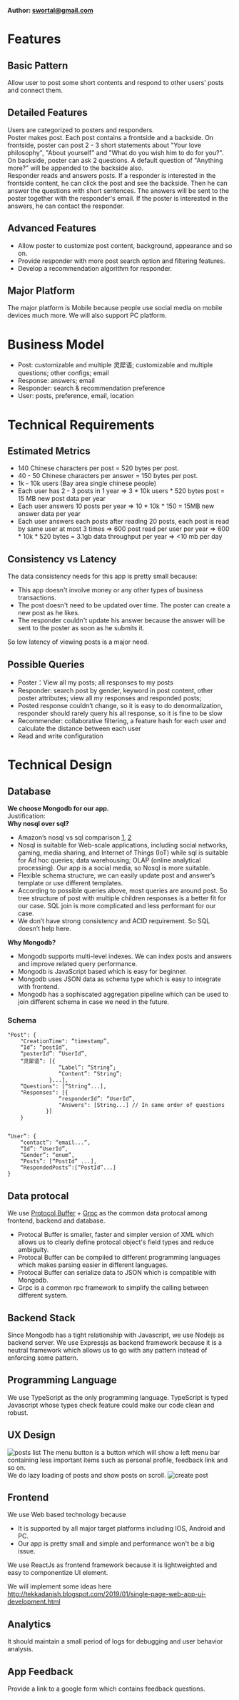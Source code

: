 **Author: swortal@gmail.com**

# Features
## Basic Pattern
Allow user to post some short contents and respond to other users’ posts and connect them. 
## Detailed Features
Users are categorized to posters and responders.  
Poster makes post. Each post contains a frontside and a backside. On frontside, poster can post 2 - 3 short statements about "Your love philosophy", "About yourself" and "What do you wish him to do for you?".  On backside, poster can ask 2 questions. A default question of "Anything more?" will be appended to the backside also.  
Responder reads and answers posts. If a responder is interested in the frontside content, he can click the post and see the backside. Then he can answer the questions with short sentences. The answers will be sent to the poster together with the responder's email. If the poster is interested in the answers, he can contact the responder. 
## Advanced Features
- Allow poster to customize post content, background, appearance and so on.
- Provide responder with more post search option and filtering features.
- Develop a recommendation algorithm for responder. 

## Major Platform
The major platform is Mobile because people use social media on mobile devices much more. We will also support PC platform.

# Business Model
- Post: customizable and multiple 灵犀语; customizable and multiple questions; other configs; email
- Response: answers; email
- Responder: search & recommendation preference
- User: posts, preference, email, location


# Technical Requirements
## Estimated Metrics
- 140 Chinese characters per post = 520 bytes per post.
- 40 - 50 Chinese characters per answer = 150 bytes per post.
- 1k - 10k users (Bay area single chinese people) 
- Each user has 2 - 3 posts in 1 year => 3 * 10k users * 520 bytes post = 15 MB new post data per year
- Each user answers 10 posts per year => 10 * 10k * 150 =  15MB new answer data per year
- Each user answers each posts after reading 20 posts, each post is read by same user at most 3 times => 600 post read per user per year => 600 * 10k * 520 bytes = 3.1gb data throughput per year => <10 mb per day
## Consistency vs Latency
The data consistency needs for this app is pretty small because:
- This app doesn't involve money or any other types of business transactions.
- The post doesn't need to be updated over time. The poster can create a new post as he likes. 
- The responder couldn't update his answer because the answer will be sent to the poster as soon as he submits it.   

So low latency of viewing posts is a major need. 

## Possible Queries
- Poster：View all my posts; all responses to my posts
- Responder: search post by gender, keyword in post content, other poster attributes; view all my responses and responded posts; 
- Posted response couldn’t change, so it is easy to do denormalization, responder should rarely query his all response, so it is fine to be slow
- Recommender: collaborative filtering, a feature hash for each user and calculate the distance between each user 
- Read and write configuration

# Technical Design
## Database
**We choose Mongodb for our app.**  
Justification:  
**Why nosql over sql?**
- Amazon’s nosql vs sql comparison [1](https://docs.aws.amazon.com/amazondynamodb/latest/developerguide/SQLtoNoSQL.WhyDynamoDB.html), [2](https://aws.amazon.com/nosql/)
- Nosql is suitable for Web-scale applications, including social networks, gaming, media sharing, and Internet of Things (IoT) while sql is suitable for Ad hoc queries; data warehousing; OLAP (online analytical processing). Our app is a social media, so Nosql is more suitable.
- Flexible schema structure, we can easily update post and answer’s template or use different templates.
- According to possible queries above, most queries are around post. So tree structure of post with multiple children responses is a better fit for our case. SQL join is more complicated and less performant for our case.
- We don’t have strong consistency and ACID requirement. So SQL doesn’t help here. 

**Why Mongodb?**
- Mongodb supports multi-level indexes. We can index posts and answers and improve related query performance.
- Mongodb is JavaScript based which is easy for beginner.
- Mongodb uses JSON data as schema type which is easy to integrate with frontend. 
- Mongodb has a sophiscated aggregation pipeline which can be used to join different schema in case we need in the future.

### Schema
    "Post": {
        "CreationTime": “timestamp”,
        “Id”: “postId”,
        “posterId”: “UserId”,
        “灵犀语”: [{
                    “Label”: “String”;
                    “Content”: “String”;
                 }...],
        “Questions": [“String”...],
        "Responses": [{
                    “responderId”: “UserId”,
                    "Answers": [String...] // In same order of questions
            	}]
        }


    “User”: {
        “contact”: “email...”,
        “Id”: “UserId”,
        “Gender”: “enum”,
        “Posts”: [“PostId” ...],
        “RespondedPosts”:[“PostId”...]
    }

## Data protocal
We use [Protocol Buffer](https://developers.google.com/protocol-buffers) + [Grpc](https://grpc.io/) as the common data protocal among frontend, backend and database.
- Protocal Buffer is smaller, faster and simpler version of XML which allows us to clearly define protocal object's field types and reduce ambiguity.
- Protocal Buffer can be compiled to different programming languages which makes parsing easier in different languages.
- Protocal Buffer can serialize data to JSON which is compatible with Mongodb.
- Grpc is a common rpc framework to simplify the calling between different system.

## Backend Stack
Since Mongodb has a tight relationship with Javascript, we use Nodejs as backend server. We use Expressjs as backend framework because it is a neutral framework which allows us to go with any pattern instead of enforcing some pattern. 

## Programming Language
We use TypeScript as the only programming language. TypeScript is typed Javascript whose types check feature could make our code clean and robust. 

## UX Design
![posts list](./assets/images/ux_1.png)
The menu button is a button which will show a left menu bar containing less important items such as personal profile, feedback link and so on.  
We do lazy loading of posts and show posts on scroll.
![create post](./assets/images/ux_2.png)

## Frontend
We use Web based technology because
- It is supported by all major target platforms including IOS, Android and PC. 
- Our app is pretty small and simple and performance won't be a big issue.  

We use ReactJs as frontend framework because it is lightweighted and easy to componentize UI element.

We will implement some ideas here http://tekkadanish.blogspot.com/2019/01/single-page-web-app-ui-development.html

## Analytics
It should maintain a small period of logs for debugging and user behavior analysis.

## App Feedback
Provide a link to a google form which contains feedback questions.

